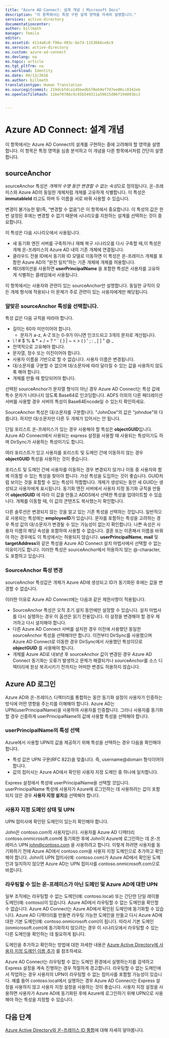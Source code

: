 ```yaml
---
title: "Azure AD Connect: 설계 개념 | Microsoft Docs"
description: "이 항목에서는 특정 구현 설계 영역을 자세히 설명합니다."
services: active-directory
documentationcenter: 
author: billmath
manager: femila
editor: 
ms.assetid: 4114a6c0-f96a-493c-be74-1153666ce6c9
ms.service: active-directory
ms.custom: azure-ad-connect
ms.devlang: na
ms.topic: article
ms.tgt_pltfrm: na
ms.workload: Identity
ms.date: 09/13/2016
ms.author: billmath
translationtype: Human Translation
ms.sourcegitcommit: 219dcbfdca145bedb570eb9ef747ee00cc0342eb
ms.openlocfilehash: 116ef0786c9c45b549311a59615d06f194093bc2


---
```

# <a name="azure-ad-connect-design-concepts"></a>Azure AD Connect: 설계 개념
이 항목에서는 Azure AD Connect의 설계를 구현하는 중에 고려해야 할 영역을 설명합니다. 이 항목은 특정 영역을 심층 분석하고 이 개념을 다른 항목에서처럼 간단히 설명합니다.

## <a name="sourceanchor"></a>sourceAnchor
sourceAnchor 특성은 *개체의 수명 동안 변경할 수 없는 속성*으로 정의됩니다. 온-프레미스와 Azure AD의 동일한 개체처럼 개체를 고유하게 식별합니다. 이 특성은 **immutableId** 라고도 하며 두 이름을 서로 바꿔 사용할 수 있습니다.

변경이 불가능한 말(즉, “변경할 수 없음”)은 이 항목에서 중요합니다. 이 특성의 값은 한번 설정된 후에는 변경할 수 없기 때문에 시나리오를 지원하는 설계를 선택하는 것이 중요합니다.

이 특성은 다음 시나리오에서 사용됩니다.

* 새 동기화 엔진 서버를 구축하거나 재해 복구 시나리오를 다시 구축할 때,이 특성은 개체 온-프레미스의 Azure AD 내의 기존 개체에 연결됩니다.
* 클라우드 전용 ID에서 동기화 ID 모델로 이동하면 이 특성은 온-프레미스 개체를 포함한 Azure AD의 “완전 일치”하는 기존 개체에 개체를 허용합니다.
* 페더레이션을 사용하면 **userPrincipalName** 을 포함한 특성은 사용자를 고유하게 식별하는 클레임에서 사용됩니다.

이 항목에서는 사용자와 관련이 있는 sourceAnchor만 설명합니다. 동일한 규칙이 모든 개체 형식에 적용되나 이 문제가 주로 관련이 있는 사용자에게만 해당됩니다.

### <a name="selecting-a-good-sourceanchor-attribute"></a>알맞은 sourceAnchor 특성을 선택합니다.
특성 값은 다음 규칙을 따라야 합니다.

* 길이는 60자 미만이어야 합니다.
  * 문자가 a-z, A-Z 또는 0-9가 아니면 인코드되고 3개의 문자로 계산됩니다.
* &#92; ! # $ % & * + / = ? ^ &#96; { } | ~ < > ( ) ' ; : , [ ] " @ _
* 전역적으로 고유해야 합니다.
* 문자열, 정수 또는 이진이어야 합니다.
* 사용자 이름을 기반으로 할 수 없습니다. 사용자 이름은 변경됩니다.
* 대/소문자를 구분할 수 없으며 대/소문자에 따라 달라질 수 있는 값을 사용하지 않도록 해야 합니다.
* 개체를 만들 때 할당되어야 합니다.

선택된 sourceAnchor가 문자열 형식이 아닌 경우 Azure AD Connect는 특성 값에 특수 문자가 나타나지 않도록 Base64로 인코딩합니다. ADFS 이외의 다른 페더레이션 서버를 사용할 경우 서버의 특성이 Base64Encode일 수 있는지 확인하세요.

SourceAnchor 특성은 대/소문자를 구분합니다. "JohnDoe"의 값은 "johndoe"와 다릅니다. 하지만 대/소문자만 다른 두 개체가 있어서는 안 됩니다.

단일 포리스트 온-프레미스가 있는 경우 사용해야 할 특성은 **objectGUID**입니다. Azure AD Connect에서 사용되는 express 설정을 사용할 때 사용되는 특성이기도 하며 DirSync가 사용하는 특성이기도 합니다.

여러 포리스트가 있고 사용자를 포리스트 및 도메인 간에 이동하지 않는 경우 **objectGUID** 특성을 사용하는 것이 좋습니다.

포리스트 및 도메인 간에 사용자를 이동하는 경우 변경되지 않거나 이동 중 사용자와 함께 이동할 수 있는 특성을 찾아야 합니다. 가상 특성을 도입하는 것이 좋습니다. GUID처럼 보이는 것을 포함할 수 있는 특성이 적합합니다. 개체가 생성되는 동안 새 GUID는 생성되고 사용자에게 표시됩니다. 동기화 엔진 서버에서 사용자 지정 동기화 규칙을 만들어 **objectGUID** 에 따라 이 값을 만들고 ADDS에서 선택한 특성을 업데이트할 수 있습니다. 개체를 이동할 때, 이 값의 콘텐츠도 복사했는지 확인합니다.

다른 솔루션은 변경되지 않는 것을 알고 있는 기존 특성을 선택하는 것입니다. 일반적으로 사용되는 특성에는 **employeeID**가 있습니다. 문자를 포함하는 특성을 고려하는 경우 특성 값의 대/소문자가 변경될 수 있는 가능성이 없는지 확인합니다. 나쁜 속성은 사용자 이름의 해당 속성을 포함하여 사용할 수 없습니다. 결혼 또는 이혼해서 이름을 바꿔야 하는 경우에도 이 특성에서는 허용되지 않습니다. **userPrincipalName**, **mail** 및 **targetAddress**와 같은 특성을 Azure AD Connect 설치 마법사에서 선택할 수 없는 이유이기도 합니다. 이러한 특성은 sourceAnchor에서 허용하지 않는 @-character,도 포함하고 있습니다.

### <a name="changing-the-sourceanchor-attribute"></a>SourceAnchor 특성 변경
sourceAnchor 특성값은 개체가 Azure AD에 생성되고 ID가 동기화된 후에는 값을 변경할 수 없습니다.

이러한 이유로 Azure AD Connect에는 다음과 같은 제한사항이 적용됩니다.

* SourceAnchor 특성은 오직 초기 설치 동안에만 설정할 수 있습니다. 설치 마법사를 다시 실행하는 경우 이 옵션은 읽기 전용입니다. 이 설정을 변경해야 할 경우 제거하고 다시 설치해야 합니다.
* 다른 Azure AD Connect 서버를 설치한 경우 이전에 사용했던 동일한 sourceAnchor 특성을 선택해야만 합니다. 이전부터 DirSync를 사용했으며 Azure AD Connect로 이동한 경우 DirSync에서 사용했던 특성이므로 **objectGUID** 를 사용해야 합니다.
* 개체를 Azure AD로 내보낸 후 sourceAnchor 값이 변경된 경우 Azure AD Connect 동기화는 오류가 발생하고 문제가 해결되거나 sourceAnchor를 소스 디렉터리에 원상 복귀시키기 전까지는 어떠한 변경도 허용하지 않습니다.

## <a name="azure-ad-sign-in"></a>Azure AD 로그인
Azure AD와 온-프레미스 디렉터리를 통합하는 동안 동기화 설정이 사용자가 인증하는 방식에 어떤 영향을 주는지를 이해해야 합니다. Azure AD는 UPN(userPrincipalName)을 사용하여 사용자를 인증합니다. 그러나 사용자를 동기화할 경우 신중하게 userPrincipalName의 값에 사용할 특성을 선택해야 합니다.

### <a name="choosing-the-attribute-for-userprincipalname"></a>userPrincipalName의 특성 선택
Azure에서 사용할 UPN의 값을 제공하기 위해 특성을 선택하는 경우 다음을 확인해야 합니다.

* 특성 값은 UPN 구문(RFC 822)을 맞춥니다. 즉, username@domain 형식이어야 합니다.
* 값의 접미사는 Azure AD에서 확인된 사용자 지정 도메인 중 하나에 일치합니다.

Express 설정에서 특성에 userPrincipalName을 선택할 것입니다. userPrincipalName 특성에 사용자가 Azure에 로그인하는 데 사용하려는 값이 포함되지 않은 경우 **사용자 지정 설치**를 선택해야 합니다.

### <a name="custom-domain-state-and-upn"></a>사용자 지정 도메인 상태 및 UPN
UPN 접미사에 확인된 도메인이 있는지 확인해야 합니다.

John은 contoso.com의 사용자입니다. 사용자를 Azure AD 디렉터리 contoso.onmicrosoft.com에 동기화한 후에 John이 Azure에 로그인하는 데 온-프레미스 UPN john@contoso.com 을 사용하려고 합니다. 이렇게 하려면 사용자를 동기화하기 전에 Azure AD에서 contoso.com을 사용자 지정 도메인으로 추가하고 확인해야 합니다. John의 UPN 접미사(예: contoso.com)가 Azure AD에서 확인된 도메인과 일치하지 않으면 Azure AD는 UPN 접미사를 contoso.onmicrosoft.com으로 바꿉니다.

### <a name="non-routable-on-premises-domains-and-upn-for-azure-ad"></a>라우팅할 수 있는 온-프레미스가 아닌 도메인 및 Azure AD에 대한 UPN
일부 조직에는 라우팅할 수 없는 도메인(예: contoso.local) 또는 간단한 단일 레이블 도메인(예: contoso)이 있습니다. Azure AD에서 라우팅할 수 없는 도메인을 확인할 수 없습니다. Azure AD Connect는 Azure AD에서 확인된 도메인에 동기화할 수 있습니다. Azure AD 디렉터리를 만들면 라우팅 가능한 도메인을 만들고 다시 Azure AD에 대한 기본 도메인(예: contoso.onmicrosoft.com)이 됩니다. 따라서 기본 도메인(onmicrosoft.com)에 동기화하지 않으려는 경우 이 시나리오에서 라우팅할 수 있는 다른 도메인을 확인하는 데 필요하게 됩니다.

도메인을 추가하고 확인하는 방법에 대한 자세한 내용은 [Azure Active Directory에 사용자 지정 도메인 이름 추가](active-directory-add-domain.md) 를 참조하세요.

Azure AD Connect는 라우팅할 수 없는 도메인 환경에서 실행하는지를 검색하고 Express 설정을 계속 진행하는 경우 적절하게 경고합니다. 라우팅할 수 없는 도메인에서 작업하는 경우 사용자의 UPN이 라우팅할 수 없는 접미사를 포함할 가능성이 있습니다. 예를 들어 contoso.local에서 실행하는 경우 Azure AD Connect는 Express 설정을 사용하지 않고 사용자 지정 설정을 사용하는 것이 좋습니다. 사용자 지정 설정을 사용하면 사용자가 Azure AD에 동기화된 후에 Azure에 로그인하기 위해 UPN으로 사용해야 하는 특성을 지정할 수 있습니다.

## <a name="next-steps"></a>다음 단계
[Azure Active Directory와 온-프레미스 ID 통합](active-directory-aadconnect.md)에 대해 자세히 알아봅니다.




<!--HONumber=Nov16_HO3-->


